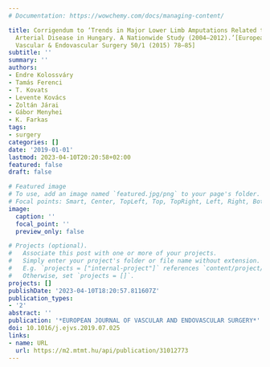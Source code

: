 ```yaml
---
# Documentation: https://wowchemy.com/docs/managing-content/

title: Corrigendum to ‘Trends in Major Lower Limb Amputations Related to Peripheral
  Arterial Disease in Hungary. A Nationwide Study (2004–2012).’[European Journal of
  Vascular & Endovascular Surgery 50/1 (2015) 78–85]
subtitle: ''
summary: ''
authors:
- Endre Kolossváry
- Tamás Ferenci
- T. Kovats
- Levente Kovács
- Zoltán Járai
- Gábor Menyhei
- K. Farkas
tags:
- surgery
categories: []
date: '2019-01-01'
lastmod: 2023-04-10T20:20:58+02:00
featured: false
draft: false

# Featured image
# To use, add an image named `featured.jpg/png` to your page's folder.
# Focal points: Smart, Center, TopLeft, Top, TopRight, Left, Right, BottomLeft, Bottom, BottomRight.
image:
  caption: ''
  focal_point: ''
  preview_only: false

# Projects (optional).
#   Associate this post with one or more of your projects.
#   Simply enter your project's folder or file name without extension.
#   E.g. `projects = ["internal-project"]` references `content/project/deep-learning/index.md`.
#   Otherwise, set `projects = []`.
projects: []
publishDate: '2023-04-10T18:20:57.811607Z'
publication_types:
- '2'
abstract: ''
publication: '*EUROPEAN JOURNAL OF VASCULAR AND ENDOVASCULAR SURGERY*'
doi: 10.1016/j.ejvs.2019.07.025
links:
- name: URL
  url: https://m2.mtmt.hu/api/publication/31012773
---
```

